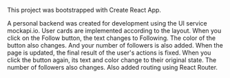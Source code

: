 This project was bootstrapped with Create React App.

A personal backend was created for development using the UI service mockapi.io. User cards are implemented according to the layout. When you click on the Follow button, the text changes to Following. The color of the button also changes. And your number of followers is also added. When the page is updated, the final result of the user's actions is fixed. When you click the button again, its text and color change to their original state. The number of followers also changes. Also added routing using React Router.
